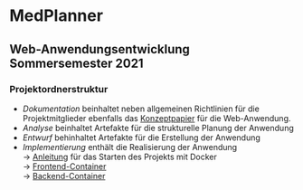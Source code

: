 # MedPlanner

## Web-Anwendungsentwicklung Sommersemester 2021

### Projektordnerstruktur
* *Dokumentation* beinhaltet neben allgemeinen Richtlinien für die Projektmitglieder ebenfalls das [Konzeptpapier](Dokumentation/LaTeX/ConferencePaper/20210503_TeamGruen_Konzeptpapier.pdf) für die Web-Anwendung.
* *Analyse* beinhaltet Artefakte für die strukturelle Planung der Anwendung
* *Entwurf* behinhaltet Artefakte für die Erstellung der Anwendung
* *Implementierung* enthält die Realisierung der Anwendung <br>
&rightarrow; [Anleitung](Implementierung/README.md) für das Starten des Projekts mit Docker <br>
&rightarrow; [Frontend-Container](Implementierung/ngMedPlanner/) <br>
&rightarrow; [Backend-Container](Implementierung/djangoMedPlanner/)

